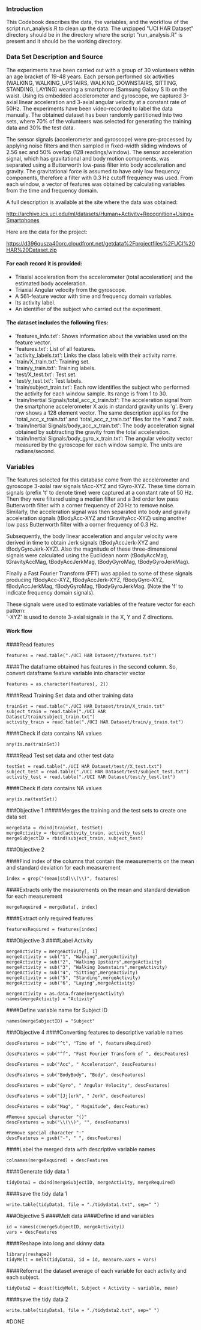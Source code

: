 ### Introduction

This Codebook describes the data, the variables, and the workflow of the script run_analysis.R to clean up the data. The unzipped "UCI HAR Dataset" directory should be in the directory where the script "run_analysis.R" is present and it should be the working directory.

### Data Set Description and Source

The experiments have been carried out with a group of 30 volunteers within an age bracket of 19-48 years. Each person performed six activities (WALKING, WALKING_UPSTAIRS, WALKING_DOWNSTAIRS, SITTING, STANDING, LAYING) wearing a smartphone (Samsung Galaxy S II) on the waist. Using its embedded accelerometer and gyroscope, we captured 3-axial linear acceleration and 3-axial angular velocity at a constant rate of 50Hz. The experiments have been video-recorded to label the data manually. The obtained dataset has been randomly partitioned into two sets, where 70% of the volunteers was selected for generating the training data and 30% the test data. 

The sensor signals (accelerometer and gyroscope) were pre-processed by applying noise filters and then sampled in fixed-width sliding windows of 2.56 sec and 50% overlap (128 readings/window). The sensor acceleration signal, which has gravitational and body motion components, was separated using a Butterworth low-pass filter into body acceleration and gravity. The gravitational force is assumed to have only low frequency components, therefore a filter with 0.3 Hz cutoff frequency was used. From each window, a vector of features was obtained by calculating variables from the time and frequency domain.

A full description is available at the site where the data was obtained:

http://archive.ics.uci.edu/ml/datasets/Human+Activity+Recognition+Using+Smartphones

Here are the data for the project:

https://d396qusza40orc.cloudfront.net/getdata%2Fprojectfiles%2FUCI%20HAR%20Dataset.zip

#### For each record it is provided:

* Triaxial acceleration from the accelerometer (total acceleration) and the estimated body acceleration.
* Triaxial Angular velocity from the gyroscope. 
* A 561-feature vector with time and frequency domain variables. 
* Its activity label. 
* An identifier of the subject who carried out the experiment.

#### The dataset includes the following files:

* 'features_info.txt': Shows information about the variables used on the feature vector.
* 'features.txt': List of all features.
* 'activity_labels.txt': Links the class labels with their activity name.
* 'train/X_train.txt': Training set.
* 'train/y_train.txt': Training labels.
* 'test/X_test.txt': Test set.
* 'test/y_test.txt': Test labels.
* 'train/subject_train.txt': Each row identifies the subject who performed the activity for each window sample. Its range is from 1 to 30. 
* 'train/Inertial Signals/total_acc_x_train.txt': The acceleration signal from the smartphone accelerometer X axis in standard gravity units 'g'. Every row shows a 128 element vector. The same description applies for the 'total_acc_x_train.txt' and 'total_acc_z_train.txt' files for the Y and Z axis. 
* 'train/Inertial Signals/body_acc_x_train.txt': The body acceleration signal obtained by subtracting the gravity from the total acceleration. 
* 'train/Inertial Signals/body_gyro_x_train.txt': The angular velocity vector measured by the gyroscope for each window sample. The units are radians/second. 

### Variables

The features selected for this database come from the accelerometer and gyroscope 3-axial raw signals tAcc-XYZ and tGyro-XYZ. These time domain signals (prefix 't' to denote time) were captured at a constant rate of 50 Hz. Then they were filtered using a median filter and a 3rd order low pass Butterworth filter with a corner frequency of 20 Hz to remove noise. Similarly, the acceleration signal was then separated into body and gravity acceleration signals (tBodyAcc-XYZ and tGravityAcc-XYZ) using another low pass Butterworth filter with a corner frequency of 0.3 Hz. 

Subsequently, the body linear acceleration and angular velocity were derived in time to obtain Jerk signals (tBodyAccJerk-XYZ and tBodyGyroJerk-XYZ). Also the magnitude of these three-dimensional signals were calculated using the Euclidean norm (tBodyAccMag, tGravityAccMag, tBodyAccJerkMag, tBodyGyroMag, tBodyGyroJerkMag). 

Finally a Fast Fourier Transform (FFT) was applied to some of these signals producing fBodyAcc-XYZ, fBodyAccJerk-XYZ, fBodyGyro-XYZ, fBodyAccJerkMag, fBodyGyroMag, fBodyGyroJerkMag. (Note the 'f' to indicate frequency domain signals). 

These signals were used to estimate variables of the feature vector for each pattern:  
'-XYZ' is used to denote 3-axial signals in the X, Y and Z directions.

#### Work flow

####Read features
```
features = read.table("./UCI HAR Dataset//features.txt")
```
####The dataframe obtained has features in the second column. So, convert dataframe feature variable into character vector
```
features = as.character(features[, 2])
```
####Read Training Set data and other training data
```
trainSet = read.table("./UCI HAR Dataset/train/X_train.txt"
subject_train = read.table("./UCI HAR Dataset/train/subject_train.txt")
activity_train = read.table("./UCI HAR Dataset/train/y_train.txt")
```
####Check if data contains NA values
```
any(is.na(trainSet)) 
```

####Read Test set data and other test data
```
testSet = read.table("./UCI HAR Dataset/test//X_test.txt")
subject_test = read.table("./UCI HAR Dataset/test/subject_test.txt")
activity_test = read.table("./UCI HAR Dataset/test/y_test.txt")
```
####Check if data contains NA values
```
any(is.na(testSet)) 
```

###Objective 1
#####Merges the training and the test sets to create one data set
```
mergeData = rbind(trainSet, testSet)
mergeActivity = rbind(activity_train, activity_test)
mergeSubjectID = rbind(subject_train, subject_test)
```

###Objective 2

####Find index of the columns that contain the measurements on the mean and standard deviation for each measurement
```
index = grep("(mean|std)\\(\\)", features)
```
####Extracts only the measurements on the mean and standard deviation for each measurement
```
mergeRequired = mergeData[, index]
```
####Extract only required features
```
featuresRequired = features[index]
```
###Objective 3
####Label Activity
```
mergeActivity = mergeActivity[, 1]
mergeActivity = sub("1", "Walking",mergeActivity)
mergeActivity = sub("2", "Walking Upstairs",mergeActivity)
mergeActivity = sub("3", "Walking Downstairs",mergeActivity)
mergeActivity = sub("4", "Sitting",mergeActivity)
mergeActivity = sub("5", "Standing",mergeActivity)
mergeActivity = sub("6", "Laying",mergeActivity)

mergeActivity = as.data.frame(mergeActivity)
names(mergeActivity) = "Activity"
```

####Define variable name for Subject ID
```
names(mergeSubjectID) = "Subject"
```

###Objective 4
####Converting features to descriptive variable names
```
descFeatures = sub("^t", "Time of ", featuresRequired)

descFeatures = sub("^f", "Fast Fourier Transform of ", descFeatures)

descFeatures = sub("Acc", " Acceleration", descFeatures)

descFeatures = sub("BodyBody", "Body", descFeatures)

descFeatures = sub("Gyro", " Angular Velocity", descFeatures)

descFeatures = sub("[Jj]erk", " Jerk", descFeatures)

descFeatures = sub("Mag", " Magnitude", descFeatures)

#Remove special character "()"
descFeatures = sub("\\(\\)", "", descFeatures)

#Remove special character "-"
descFeatures = gsub("-", " ", descFeatures)
```

####Label the merged data with descriptive variable names
```
colnames(mergeRequired) = descFeatures
```
####Generate tidy data 1
```
tidyData1 = cbind(mergeSubjectID, mergeActivity, mergeRequired)
```
####save the tidy data 1
```
write.table(tidyData1, file = "./tidydata1.txt", sep=" ")
```
###Objective 5
####Melt data
####Define id and variables
```
id = names(c(mergeSubjectID, mergeActivity))
vars = descFeatures
```

####Reshape into long and skinny data
```
library(reshape2)
tidyMelt = melt(tidyData1, id = id, measure.vars = vars)
```

####Reformat the dataset average of each variable for each activity and each subject. 
```
tidyData2 = dcast(tidyMelt, Subject + Activity ~ variable, mean)
```
####save the tidy data 2
```
write.table(tidyData1, file = "./tidydata2.txt", sep=" ")
```
#DONE
